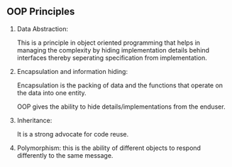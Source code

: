 ## OOP Principles

1. Data Abstraction:

    This is a principle in object oriented programming that helps in managing the complexity by hiding implementation details behind interfaces thereby seperating specification from implementation.

2. Encapsulation and information hiding:

    Encapsulation is the packing of data and the functions that operate on the data into one entity.
    
    OOP gives the ability to hide details/implementations from the enduser.

3. Inheritance:

    It is a strong advocate for code reuse. 

4. Polymorphism:
    this is the ability of different objects to respond differently to the same message.
        


    